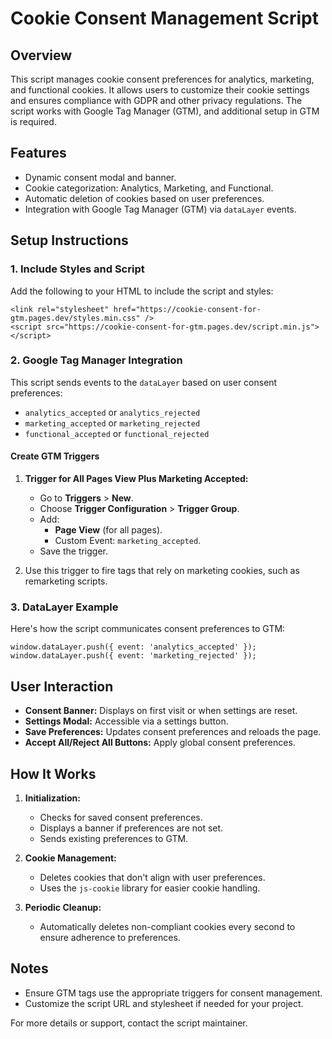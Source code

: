 # Cookie Consent Management Script

## Overview

This script manages cookie consent preferences for analytics, marketing, and functional cookies. It allows users to customize their cookie settings and ensures compliance with GDPR and other privacy regulations. The script works with Google Tag Manager (GTM), and additional setup in GTM is required.

## Features

- Dynamic consent modal and banner.
- Cookie categorization: Analytics, Marketing, and Functional.
- Automatic deletion of cookies based on user preferences.
- Integration with Google Tag Manager (GTM) via `dataLayer` events.

## Setup Instructions

### 1\. Include Styles and Script

Add the following to your HTML to include the script and styles:

```
<link rel="stylesheet" href="https://cookie-consent-for-gtm.pages.dev/styles.min.css" />
<script src="https://cookie-consent-for-gtm.pages.dev/script.min.js"></script>

```

### 2\. Google Tag Manager Integration

This script sends events to the `dataLayer` based on user consent preferences:

- `analytics_accepted` or `analytics_rejected`
- `marketing_accepted` or `marketing_rejected`
- `functional_accepted` or `functional_rejected`

#### Create GTM Triggers

1.  **Trigger for All Pages View Plus Marketing Accepted:**

    - Go to **Triggers** > **New**.
    - Choose **Trigger Configuration** > **Trigger Group**.
    - Add:
      - **Page View** (for all pages).
      - Custom Event: `marketing_accepted`.
    - Save the trigger.

2.  Use this trigger to fire tags that rely on marketing cookies, such as remarketing scripts.

### 3\. DataLayer Example

Here's how the script communicates consent preferences to GTM:

```
window.dataLayer.push({ event: 'analytics_accepted' });
window.dataLayer.push({ event: 'marketing_rejected' });

```

## User Interaction

- **Consent Banner:** Displays on first visit or when settings are reset.
- **Settings Modal:** Accessible via a settings button.
- **Save Preferences:** Updates consent preferences and reloads the page.
- **Accept All/Reject All Buttons:** Apply global consent preferences.

## How It Works

1.  **Initialization:**

    - Checks for saved consent preferences.
    - Displays a banner if preferences are not set.
    - Sends existing preferences to GTM.

2.  **Cookie Management:**

    - Deletes cookies that don't align with user preferences.
    - Uses the `js-cookie` library for easier cookie handling.

3.  **Periodic Cleanup:**

    - Automatically deletes non-compliant cookies every second to ensure adherence to preferences.

## Notes

- Ensure GTM tags use the appropriate triggers for consent management.
- Customize the script URL and stylesheet if needed for your project.

For more details or support, contact the script maintainer.
